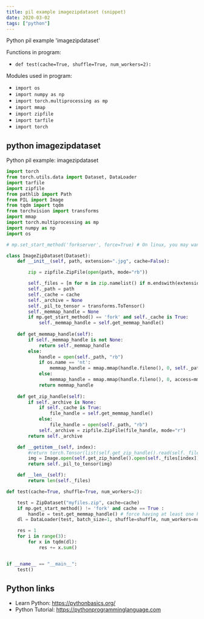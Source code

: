 ```yaml
---
title: pil example imagezipdataset (snippet)
date: 2020-03-02
tags: ["python"]
---
```

Python pil example 'imagezipdataset'

Functions in program: 
* `def test(cache=True, shuffle=True, num_workers=2):`

Modules used in program: 
* `import os`
* `import numpy as np`
* `import torch.multiprocessing as mp`
* `import mmap`
* `import zipfile`
* `import tarfile`
* `import torch`

## python imagezipdataset

Python pil example: imagezipdataset

```python
import torch
from torch.utils.data import Dataset, DataLoader
import tarfile
import zipfile
from pathlib import Path
from PIL import Image
from tqdm import tqdm
from torchvision import transforms
import mmap
import torch.multiprocessing as mp
import numpy as np
import os

# mp.set_start_method('forkserver', force=True) # On linux, you may want to use the fork method (this the default with pytorch 0.4)

class ImageZipDataset(Dataset):
    def __init__(self, path, extension=".jpg", cache=False):

        zip = zipfile.ZipFile(open(path, mode="rb"))

        self._files = [m for m in zip.namelist() if m.endswith(extension)]
        self._path = path
        self._cache = cache
        self._archive = None
        self._pil_to_tensor = transforms.ToTensor()
        self._memmap_handle = None
        if mp.get_start_method() == 'fork' and self._cache is True:
            self._memmap_handle = self.get_memmap_handle()
            
    def get_memmap_handle(self):
        if self._memmap_handle is not None:
            return self._memmap_handle
        else:
            handle = open(self._path, "rb")
            if os.name == 'nt':
                memmap_handle = mmap.mmap(handle.fileno(), 0, self._path, access=mmap.ACCESS_READ)
            else:
                memmap_handle = mmap.mmap(handle.fileno(), 0, access=mmap.ACCESS_READ)
            return memmap_handle
    
    def get_zip_handle(self):
        if self._archive is None:
            if self._cache is True:
                file_handle = self.get_memmap_handle()
            else:
                file_handle = open(self._path, "rb")
            self._archive = zipfile.ZipFile(file_handle, mode="r")
        return self._archive

    def __getitem__(self, index):
        #return torch.Tensor(list(self.get_zip_handle().read(self._files[index]))) # Test without jpeg decoding
        img = Image.open(self.get_zip_handle().open(self._files[index]), mode="r") # use of jpeg-turbo is recommended
        return self._pil_to_tensor(img)

    def __len__(self):
        return len(self._files)

def test(cache=True, shuffle=True, num_workers=2):

    test = ZipDataset("myfiles.zip", cache=cache)
    if mp.get_start_method() != 'fork' and cache == True :
        handle = test.get_memmap_handle() # force having at least one handle of the memmaped file in spawn mode (not sure if done right?)
    dl = DataLoader(test, batch_size=1, shuffle=shuffle, num_workers=num_workers)

    res = 1
    for i in range(3):
        for x in tqdm(dl):
            res += x.sum()


if __name__ == "__main__":
    test()

```

## Python links

- Learn Python: https://pythonbasics.org/
- Python Tutorial: https://pythonprogramminglanguage.com
